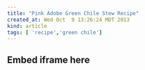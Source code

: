 ```yaml
---
title: "Pink Adobe Green Chile Stew Recipe"
created_at: Wed Oct  9 13:26:24 MDT 2013
kind: article
tags: [ 'recipe','green chile']
---
```


Embed iframe here
-----------------
